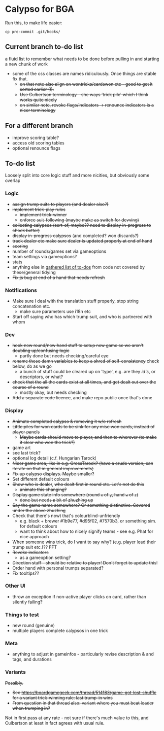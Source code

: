 # Calypso for BGA

Run this, to make life easier:

```
cp pre-commit .git/hooks/
```

## Current branch to-do list

a fluid list to remember what needs to be done before pulling in and starting a new chunk of work

* some of the css classes are names ridiculously. Once things are stable fix that.
  * ~~on that note also align on wontricks/cardswon etc - good to get it sorted earlier (!).~~
  * ~~Use Culbertson terminology - she ways 'trick pile' which I think works quite nicely~~
  * ~~on similar note, revoke flags/indicators -> renounce indicators is a nicer terminology~~
## For a different branch

* improve scoring table?
* access old scoring tables
* optional renounce flags

## To-do list

Loosely split into core logic stuff and more nicities, but obviously some overlap

### Logic

* ~~assign trump suits to players (and dealer also?)~~
* ~~implement trick-play rules~~
  * ~~implement trick-winner~~
  * ~~enforce suit-following (maybe make as switch for devving)~~
* ~~collecting calypsos (sort-of, maybe?? need to display in-progress to check better)~~
* ~~display in-progress calypsos~~ (and completed? won discards?)
* ~~track dealer etc make sure dealer is updated properly at end of hand~~
* ~~scoring~~
* number of rounds/games set via gameoptions
* team settings via gameoptions?
* stats
* anything else in [gathered list of to-dos](misc/todo_list) from code not covered by these/general tidying
* ~~Fix js bug at end of a hand that needs refresh~~

### Notifications

* Make sure I deal with the translation stuff properly, stop string concatenation etc.
  * make sure parameters use i18n etc
* Start off saying who has which trump suit, and who is partnered with whom

### Dev

* ~~hook new round/new hand stuff to setup new game so we aren't doubling up/confusing logic~~
  * partly done but needs checking/careful eye
* ~~rename those damn variables to keep a shred of self-consistency~~ check below, do as we go
  *  a bunch of stuff could be cleared up on 'type', e.g. are they _id's_, or descriptors, or what?
* ~~check that the all the cards exist at all times, and get dealt out over the course of a round~~
  * mostly okay, but needs checking
* ~~Add a separate code licence~~, and make repo public once that's done

### Display

* ~~Animate completed calypso & removing it w/o refresh~~
* ~~Little piles for won cards to be sink for any misc won cards, instead of player panels~~
  * ~~Maybe cards should move to player, and then to wherever (to make it clear who won the trick?)~~
* game art
* see last trick?
* optional log detail (c.f. Hungarian Tarock)
* ~~Nicer game area, like in e.g. GrossTarock? (have a crude version, can iterate on that in general improvements)~~
* ~~Fix up calypso displays. Maybe smaller?~~
* Set different default colours
* ~~Show who is dealer~~, ~~who dealt first in round etc. Let's not do this~~
  * ~~animate this changing?~~
* ~~Display game state info somewhere (round `x` of `y`, hand `w` of `z`)~~
  * ~~done but needs a bit of zhuzhing up~~
* ~~Say the game name somewhere? Or something distinctive. Covered under the above zhuzhing~~
* Check that there's nowt that's colourblind-unfriendly
  * e.g. black + brewer #1b9e77, #d95f02, #7570b3, or something sim. for default colours
  * want to think about how to nicely signify teams - see e.g. Phat for nice approach
* When someone wins trick, do I want to say why? (e.g. player lead their trump suit etc.)?? FFT
* ~~Revoke indicators~~
  * as a gameoption setting?
* ~~Direction stuff - should be relative to player! Don't forget to update this!~~
* Order hand with personal trumps separated?
* Fix tooltips??

### Other UI

* throw an exception if non-active player clicks on card, rather than silently failing?

### Things to test

* new round (genuine)
* multiple players complete calypsos in one trick

### Meta

* anything to adjust in gameinfos - particularly revise description & and tags, and durations

### Variants

~~Possibly.~~

* ~~See https://boardgamegeek.com/thread/514183/game-got-lost-shuffle for a variant trick-winning rule: last trump-in wins~~
* ~~From question in that thread also: variant where you must beat leader when trumping in?~~

Not in first pass at any rate - not sure if there's much value to this, and Culbertson at least in fact agrees with usual rule.
